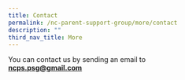 ```yaml
---
title: Contact
permalink: /nc-parent-support-group/more/contact
description: ""
third_nav_title: More
---
```

You can contact us by sending an email to  
**[ncps.psg@gmail.com](mailto:ncps.psg@gmail.com)**